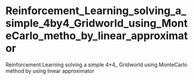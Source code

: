 # Reinforcement_Learning_solving_a_simple_4by4_Gridworld_using_MonteCarlo_metho_by_linear_approximator
Reinforcement Learning solving a simple 4*4_ Gridworld using MonteCarlo method by using linear approximator 
